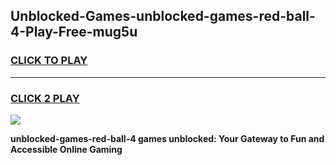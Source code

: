 
## Unblocked-Games-unblocked-games-red-ball-4-Play-Free-mug5u
<h3>
<a href="https://premium76.site?title=unblocked-games-red-ball-4&ref=22A">CLICK TO PLAY</a></h3>
<hr>

<h3>
<a href="https://premium76.site?title=unblocked-games-red-ball-4&ref=22A">CLICK 2 PLAY</a>
  
</h3>

<a href="https://premium76.site?title=unblocked-games-red-ball-4&ref=22A"><img src="https://clearcache.store/games.png"></a>


**unblocked-games-red-ball-4 games unblocked: Your Gateway to Fun and Accessible Online Gaming**
